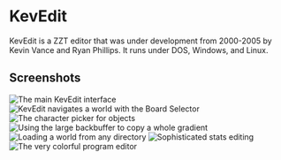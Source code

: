 KevEdit
=======

KevEdit is a ZZT editor that was under development from 2000-2005 by Kevin Vance and Ryan Phillips.  It runs under DOS, Windows, and Linux.

Screenshots
-----------

![The main KevEdit interface](https://cloud.githubusercontent.com/assets/4196901/22183137/b51c68e6-e084-11e6-874d-3458041f4308.gif)
![KevEdit navigates a world with the Board Selector](https://cloud.githubusercontent.com/assets/4196901/22183135/b515754a-e084-11e6-9fe3-2483eb67ca79.gif)
![The character picker for objects](https://cloud.githubusercontent.com/assets/4196901/22183134/b514af02-e084-11e6-9ca7-7b21bedb479d.gif)
![Using the large backbuffer to copy a whole gradient](https://cloud.githubusercontent.com/assets/4196901/22183131/b5142230-e084-11e6-95c1-19133c677388.gif)
![Loading a world from any directory](https://cloud.githubusercontent.com/assets/4196901/22183132/b5142208-e084-11e6-8ab1-568d217391ec.gif)
![Sophisticated stats editing](https://cloud.githubusercontent.com/assets/4196901/22183133/b51426b8-e084-11e6-8ce7-e01b7d6a06ed.gif)
![The very colorful program editor](https://cloud.githubusercontent.com/assets/4196901/22183136/b516dd4a-e084-11e6-8e9b-30201734480a.gif)
